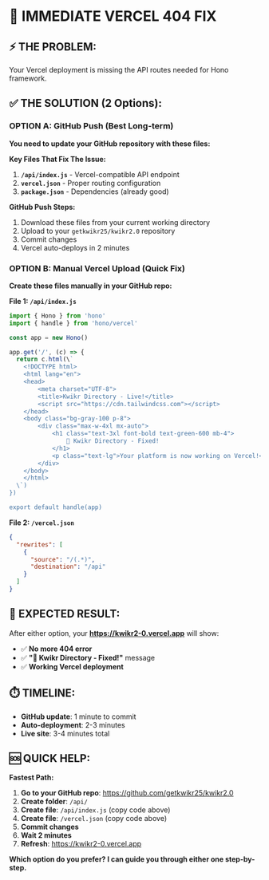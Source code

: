 # 🚨 **IMMEDIATE VERCEL 404 FIX**

## **⚡ THE PROBLEM:**
Your Vercel deployment is missing the API routes needed for Hono framework.

## **✅ THE SOLUTION (2 Options):**

### **OPTION A: GitHub Push (Best Long-term)**

**You need to update your GitHub repository with these files:**

**Key Files That Fix The Issue:**
1. **`/api/index.js`** - Vercel-compatible API endpoint
2. **`vercel.json`** - Proper routing configuration
3. **`package.json`** - Dependencies (already good)

**GitHub Push Steps:**
1. Download these files from your current working directory
2. Upload to your `getkwikr25/kwikr2.0` repository 
3. Commit changes
4. Vercel auto-deploys in 2 minutes

### **OPTION B: Manual Vercel Upload (Quick Fix)**

**Create these files manually in your GitHub repo:**

**File 1: `/api/index.js`** 
```javascript
import { Hono } from 'hono'
import { handle } from 'hono/vercel'

const app = new Hono()

app.get('/', (c) => {
  return c.html(\`
    <!DOCTYPE html>
    <html lang="en">
    <head>
        <meta charset="UTF-8">
        <title>Kwikr Directory - Live!</title>
        <script src="https://cdn.tailwindcss.com"></script>
    </head>
    <body class="bg-gray-100 p-8">
        <div class="max-w-4xl mx-auto">
            <h1 class="text-3xl font-bold text-green-600 mb-4">
                🎉 Kwikr Directory - Fixed!
            </h1>
            <p class="text-lg">Your platform is now working on Vercel!</p>
        </div>
    </body>
    </html>
  \`)
})

export default handle(app)
```

**File 2: `/vercel.json`**
```json
{
  "rewrites": [
    {
      "source": "/(.*)",
      "destination": "/api"
    }
  ]
}
```

## **🎯 EXPECTED RESULT:**

After either option, your **https://kwikr2-0.vercel.app** will show:
- ✅ **No more 404 error**
- ✅ **"🎉 Kwikr Directory - Fixed!"** message
- ✅ **Working Vercel deployment**

## **⏱️ TIMELINE:**
- **GitHub update**: 1 minute to commit
- **Auto-deployment**: 2-3 minutes  
- **Live site**: 3-4 minutes total

## **🆘 QUICK HELP:**

**Fastest Path:**
1. **Go to your GitHub repo**: https://github.com/getkwikr25/kwikr2.0
2. **Create folder**: `/api/`
3. **Create file**: `/api/index.js` (copy code above)
4. **Create file**: `/vercel.json` (copy code above)
5. **Commit changes**
6. **Wait 2 minutes**
7. **Refresh**: https://kwikr2-0.vercel.app

**Which option do you prefer? I can guide you through either one step-by-step.**